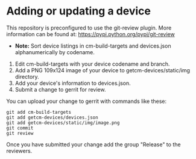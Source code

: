 # Adding or updating a device

This repository is preconfigured to use the git-review plugin. More information can be found at:
https://pypi.python.org/pypi/git-review

* **Note:** Sort device listings in cm-build-targets and devices.json alphanumerically by codename.  
1. Edit cm-build-targets with your device codename and branch.  
2. Add a PNG 109x124 image of your device to getcm-devices/static/img directory.  
3. Add your device's information to devices.json.  
4. Submit a change to gerrit for review.  

You can upload your change to gerrit with commands like these:

    git add cm-build-targets
    git add getcm-devices/devices.json
    git add getcm-devices/static/img/image.png
    git commit
    git review

Once you have submitted your change add the group "Release" to the reviewers.
